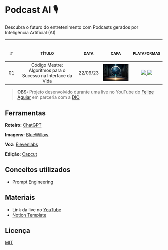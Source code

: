 # Podcast AI 🎙️

Descubra o futuro do entretenimento com Podcasts gerados por Inteligência Artificial (AI)

<table>
    <thead>
        <tr>
            <th align="center">
                <img width="50" height="1"> 
                <p>
                    <small>#</small>
                </p>
            </th>
            <th align="center">
                <img width="300" height="1"> 
                <p> 
                    <small>
                        TÍTULO
                    </small>
                </p>
            </th>
            <th align="center">
                <img width="50" height="1">
                <p> 
                    <small>
                    DATA
                    </small>
                </p>
            </th>
            <th align="center">
                <img width="200" height="1">
                <p> 
                    <small>
                    CAPA
                    </small>
                </p>
            </th>
            <th align="center">
                <img width="50" height="1">
                <p> 
                    <small>
                    PLATAFORMAS
                    </small>
                </p>
            </th>
        </tr>
    </thead>
    <tbody>
        <tr>
            <td align="center">01</td>
            <td align="center">
                Código Mestre: Algoritmos para o Sucesso na Interface da Vida
            </td>
            <td align="center">22/09/23</td>
            <td align="center">
                <img width="200" src=".github/001/cod_mestre.jpg" />     
            </td>
            <td align="center">
                <a href="https://open.spotify.com/show/33DkSqSHZVpaqgKOqCXjv9?si=Jb_9m0reSBmGd2jy78ldfw&nd=1" target="_blank">
                    <img width="100" src="https://img.shields.io/badge/Spotify-1ED760?&style=for-the-badge&logo=spotify&logoColor=white" target="_blank">
                </a>     
                <a href="https://deezer.com/show/1000204045" target="_blank">
                    <img width="100" src="https://img.shields.io/badge/Deezer-FEAA2D?style=for-the-badge&logo=deezer&logoColor=white" target="_blank">
                </a>  
            </td>
        </tr>
    </tbody>
</table>

> **OBS:** Projeto desenvolvido durante uma live no YouTube do [Felipe Aguiar](https://github.com/felipeAguiarCode) em parceria com a [DIO](https://www.dio.me/en)

## Ferramentas

**Roteiro:** [ChatGPT](https://chat.openai.com/)

**Imagens:** [BlueWillow](https://www.bluewillow.ai/)

**Voz:** [Elevenlabs](https://elevenlabs.io/)

**Edição:** [Capcut](https://www.capcut.com/pt-br/)

## Conceitos utilizados

- Prompt Engineering

## Materiais

- Link da live no [YouTube](https://www.youtube.com/live/cckRv7UwB_4?si=lc3P6vyUBcUxH6-j)
- [Notion Template](https://helpful-jump-17b.notion.site/PAS-Podcast-AI-Studio-210489e15d7a4a73b743bb159e45d06f?pvs=4)

## Licença

[MIT](https://choosealicense.com/licenses/mit/)
